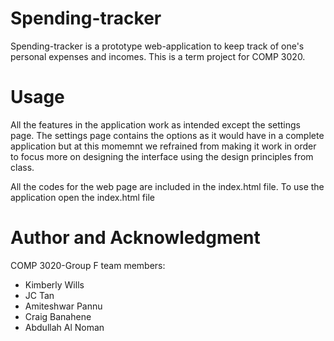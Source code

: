 # Spending-tracker
Spending-tracker is a prototype web-application to keep track of one's personal expenses and incomes. This is a term project for COMP 3020.

# Usage
All the features in the application work as intended except the settings page. The settings page contains the options as it would have in a complete application but at this momemnt we refrained from making it work in order to focus more on designing the interface using the design principles from class. 

All the codes for the web page are included in the index.html file. To use the application open the index.html file

# Author and Acknowledgment 
COMP 3020-Group F team members:
- Kimberly Wills
- JC Tan
- Amiteshwar Pannu  
- Craig Banahene
- Abdullah Al Noman
